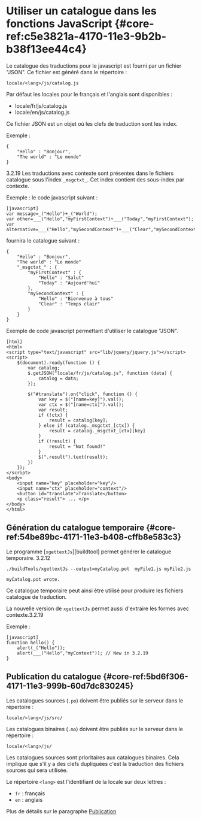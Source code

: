 # Utiliser un catalogue dans les fonctions JavaScript {#core-ref:c5e3821a-4170-11e3-9b2b-b38f13ee44c4}

Le catalogue des traductions pour le javascript est fourni par un fichier "JSON".
Ce fichier est généré dans le répertoire :

    locale/<lang>/js/catalog.js

Par défaut les locales pour le français et l'anglais sont disponibles :

*   locale/fr/js/catalog.js
*   locale/en/js/catalog.js

Ce fichier JSON est un objet où les clefs de traduction sont les index.

Exemple :

    {
        "Hello" : "Bonjour",
        "The world" : "Le monde"
    }

<span class="flag from release">3.2.19</span> Les traductions avec contexte sont 
présentes dans le fichiers catalogue sous l'index `_msgctxt_`. Cet index contient
des sous-index par contexte.


Exemple : le code javascript suivant :

    [javascript]
    var message=_("Hello")+_("World");
    var other=___("Hello","myFirstContext")+___("Today","myFirstContext");
    var alternative=___("Hello","mySecondContext")+___("Clear","mySecondContext");

fournira le catalogue suivant : 

    {
        "Hello" : "Bonjour",
        "The world" : "Le monde"
        "_msgctxt_" : {
            "myFirstContext" : {
                "Hello" : "Salut"
                "Today" : "Aujourd'hui"
            },
            "mySecondContext" : {
                "Hello" : "Bienvenue à tous"
                "Clear" : "Temps clair"
            }
        }
    }

Exemple de code javascript permettant d'utiliser le catalogue "JSON".

    [html]
    <html>
    <script type="text/javascript" src="lib/jquery/jquery.js"></script>
    <script>
        $(document).ready(function () {
            var catalog;
            $.getJSON("locale/fr/js/catalog.js", function (data) {
                catalog = data;
            });
            
            $("#translate").on("click", function () {
                var key = $("[name=key]").val();
                var ctx = $("[name=ctx]").val();
                var result;
                if (!ctx) {
                    result = catalog[key];
                } else if (catalog._msgctxt_[ctx]) {
                    result = catalog._msgctxt_[ctx][key]
                }
                if (!result) {
                    result = "Not found!"
                }
                $(".result").text(result);
            })
        });
    </script>
    <body>
        <input name="key" placeholder="key"/>
        <input name="ctx" placeholder="context"/>
        <button id="translate">Translate</button>
        <p class="result"> ... </p>
    </body>
    </html>



## Génération du catalogue temporaire {#core-ref:54be89bc-4171-11e3-b408-cffb8e583c3}

Le programme [`xgettextJs`][buildtool] permet générer le catalogue temporaire.
<span class="flag from release">3.2.12</span>

    ./buildTools/xgettextJs --output=myCatalog.pot  myFile1.js myFile2.js
    
    myCatalog.pot wrote.

Ce catalogue temporaire peut ainsi être utilisé pour produire les fichiers
catalogue de traduction.

La nouvelle version de `xgettextJs` permet aussi d'extraire les 
formes avec contexte.<span class="flag from release">3.2.19</span>

Exemple :

    [javascript]
    function hello() {
        alert(_("Hello"));
        alert(___("Hello","myContext")); // New in 3.2.19
    }

## Publication du catalogue {#core-ref:5bd6f306-4171-11e3-999b-60d7dc830245}

Les catalogues sources (`.po`) doivent être publiés sur le serveur dans le
répertoire :

    locale/<lang>/js/src/

Les catalogues binaires (`.mo`) doivent être publiés sur le serveur dans le
répertoire :

    locale/<lang>/js/

Les catalogues sources sont prioritaires aux catalogues binaires. Cela implique
que s'il y a des clefs dupliquées c'est la traduction des fichiers sources qui
sera utilisée.

Le répertoire `<lang>` est l'identifiant de la locale sur deux lettres : 

-   `fr` : français
-   `en` : anglais

Plus de détails sur le paragraphe [Publication][popublish]


<!-- link -->
[wikiGettext]:       http://fr.wikipedia.org/wiki/GNU_gettext "Gettext sur Wikipédia"
[phpGettext]:        http://www.php.net/manual/fr/function.gettext.php "gettext sur php.net"
[actions]:           #core-ref:e67d8aeb-939c-46e3-9be8-6fc3ba75ebc2 "Action Dynacase"
[wsh]:               #core-ref:4df1314f-9fdd-4a7f-af37-a18cc39f3505 "Script Dynacase"
[gencatalog]:        #core-ref:2c163f00-8e94-4736-86f2-bb51352c52aa
[pgettext]:          http://www.gnu.org/software/gettext/manual/html_node/Contexts.html "Contexte dans gettext"
[ngettext]:          http://www.php.net/manual/fr/function.ngettext.php "ngettext sur php.net"
[layout]:           #core-ref:5f4a2f4b-9ceb-42db-8ac1-2a7baa621ce2
[xgettext]:         http://www.gnu.org/software/gettext/manual/html_node/xgettext-Invocation.htm "xgettext reference"
[famdecl]:          #core-ref:cfc7f53b-7982-431e-a04b-7b54eddf4a75
[gettextutil]:      http://www.gnu.org/software/gettext/manual/html_node/index.html#Top
[popublish]:        #core-ref:7f5e9754-6db2-4dcb-ac99-e640f8a93c38 "Publication des catalogues"
[buildtools]:       https://github.com/Anakeen/dynacase-buildtools  "Source BuildTools"
